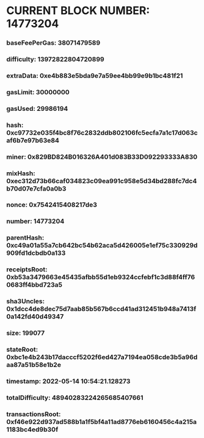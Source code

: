 # CURRENT BLOCK NUMBER: 14773204

### baseFeePerGas: 38071479589
### difficulty: 13972822804720899
### extraData: 0xe4b883e5bda9e7a59ee4bb99e9b1bc481f21
### gasLimit: 30000000
### gasUsed: 29986194
### hash: 0xc97732e035f4bc8f76c2832ddb802106fc5ecfa7a1c17d063caf6b7e97b63e84
### miner: 0x829BD824B016326A401d083B33D092293333A830
### mixHash: 0xec312d73b66caf034823c09ea991c958e5d34bd288fc7dc4b70d07e7cfa0a0b3
### nonce: 0x7542415408217de3
### number: 14773204
### parentHash: 0xc49a01a55a7cb642bc54b62aca5d426005e1ef75c330929d909fd1dcbdb0a133
### receiptsRoot: 0xb53a3479663e45435afbb55d1eb9324ccfebf1c3d88f4ff760683ff4bbd723a5
### sha3Uncles: 0x1dcc4de8dec75d7aab85b567b6ccd41ad312451b948a7413f0a142fd40d49347
### size: 199077
### stateRoot: 0xbc1e4b243b17dacccf5202f6ed427a7194ea058cde3b5a96daa87a51b58e1b2e
### timestamp: 2022-05-14 10:54:21.128273
### totalDifficulty: 48940283224265685407661
### transactionsRoot: 0xf46e922d937ad588b1a1f5bf4a11ad8776eb6160456c4a215a1183bc4ed9b30f
